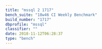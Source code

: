 ```yaml
---
title: "mssql 2 1717"
bench_suite: "18w46 CI Weekly Benchmark"
build_number: "1717"
dbprofile: "mssql"
classifier: ""
date: 2018-11-12T06:28:37
type: "bench"
---
```

